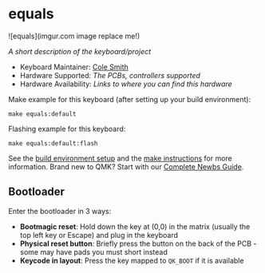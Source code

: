 # equals

![equals](imgur.com image replace me!)

*A short description of the keyboard/project*

* Keyboard Maintainer: [Cole Smith](https://github.com/boardsource)
* Hardware Supported: *The PCBs, controllers supported*
* Hardware Availability: *Links to where you can find this hardware*

Make example for this keyboard (after setting up your build environment):

    make equals:default

Flashing example for this keyboard:

    make equals:default:flash

See the [build environment setup](https://docs.qmk.fm/#/getting_started_build_tools) and the [make instructions](https://docs.qmk.fm/#/getting_started_make_guide) for more information. Brand new to QMK? Start with our [Complete Newbs Guide](https://docs.qmk.fm/#/newbs).

## Bootloader

Enter the bootloader in 3 ways:

* **Bootmagic reset**: Hold down the key at (0,0) in the matrix (usually the top left key or Escape) and plug in the keyboard
* **Physical reset button**: Briefly press the button on the back of the PCB - some may have pads you must short instead
* **Keycode in layout**: Press the key mapped to `QK_BOOT` if it is available
